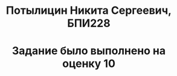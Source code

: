 <h1 align = 'center'>Потылицин Никита Сергеевич, БПИ228</h1>
<h1 align = 'center'>Задание было выполнено на оценку 10</h1>

